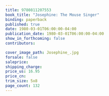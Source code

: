 ```yaml
---
title: 9780811207553
book_title: "Josephine: The Mouse Singer"
binding: paperback
published: true
date: 1980-03-01T06:00:00-04:00
publication_date: 1980-03-01T06:00:00-04:00
show_in_forthcoming: false
contributors:

cover_image_path: Josephine_.jpg
forsale: false
saleprice:
shipping_charge:
price_us: 16.95
price_cn:
trim_size: 5x8
page_count: 132
---
```


